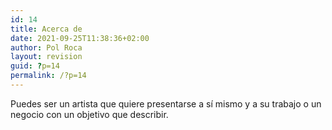 ```yaml
---
id: 14
title: Acerca de
date: 2021-09-25T11:38:36+02:00
author: Pol Roca
layout: revision
guid: ?p=14
permalink: /?p=14
---
```

Puedes ser un artista que quiere presentarse a sí mismo y a su trabajo o un negocio con un objetivo que describir.